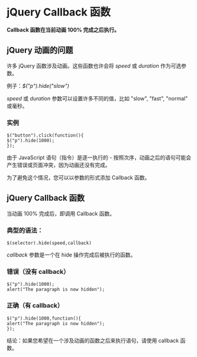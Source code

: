 
# jQuery Callback 函数




**Callback 函数在当前动画 100% 完成之后执行。**

## jQuery 动画的问题

许多 jQuery 函数涉及动画。这些函数也许会将 _speed_ 或 _duration_ 作为可选参数。

例子：_$("p").hide("slow")_

_speed_ 或 _duration_ 参数可以设置许多不同的值，比如 "slow", "fast", "normal" 或毫秒。

### 实例

```
$("button").click(function(){
$("p").hide(1000);
});

```



由于 JavaScript 语句（指令）是逐一执行的 - 按照次序，动画之后的语句可能会产生错误或页面冲突，因为动画还没有完成。

为了避免这个情况，您可以以参数的形式添加 Callback 函数。

## jQuery Callback 函数

当动画 100% 完成后，即调用 Callback 函数。

### 典型的语法：

```
$(selector).hide(speed,callback)
```

_callback_ 参数是一个在 hide 操作完成后被执行的函数。

### 错误（没有 callback）

```
$("p").hide(1000);
alert("The paragraph is now hidden");

```



### 正确（有 callback）

```
$("p").hide(1000,function(){
alert("The paragraph is now hidden");
});

```



结论：如果您希望在一个涉及动画的函数之后来执行语句，请使用 callback 函数。
